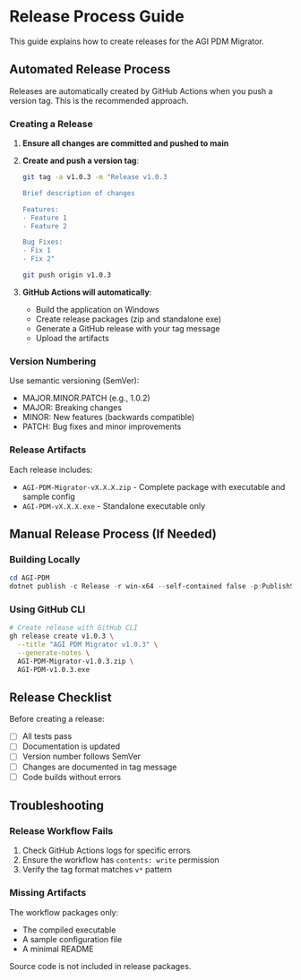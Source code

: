 # Release Process Guide

This guide explains how to create releases for the AGI PDM Migrator.

## Automated Release Process

Releases are automatically created by GitHub Actions when you push a version tag. This is the recommended approach.

### Creating a Release

1. **Ensure all changes are committed and pushed to main**

2. **Create and push a version tag**:
   ```bash
   git tag -a v1.0.3 -m "Release v1.0.3

   Brief description of changes

   Features:
   - Feature 1
   - Feature 2

   Bug Fixes:
   - Fix 1
   - Fix 2"
   
   git push origin v1.0.3
   ```

3. **GitHub Actions will automatically**:
   - Build the application on Windows
   - Create release packages (zip and standalone exe)
   - Generate a GitHub release with your tag message
   - Upload the artifacts

### Version Numbering

Use semantic versioning (SemVer):
- MAJOR.MINOR.PATCH (e.g., 1.0.2)
- MAJOR: Breaking changes
- MINOR: New features (backwards compatible)  
- PATCH: Bug fixes and minor improvements

### Release Artifacts

Each release includes:
- `AGI-PDM-Migrator-vX.X.X.zip` - Complete package with executable and sample config
- `AGI-PDM-vX.X.X.exe` - Standalone executable only

## Manual Release Process (If Needed)

### Building Locally

```powershell
cd AGI-PDM
dotnet publish -c Release -r win-x64 --self-contained false -p:PublishSingleFile=true
```

### Using GitHub CLI

```bash
# Create release with GitHub CLI
gh release create v1.0.3 \
  --title "AGI PDM Migrator v1.0.3" \
  --generate-notes \
  AGI-PDM-Migrator-v1.0.3.zip \
  AGI-PDM-v1.0.3.exe
```

## Release Checklist

Before creating a release:
- [ ] All tests pass
- [ ] Documentation is updated
- [ ] Version number follows SemVer
- [ ] Changes are documented in tag message
- [ ] Code builds without errors

## Troubleshooting

### Release Workflow Fails

1. Check GitHub Actions logs for specific errors
2. Ensure the workflow has `contents: write` permission
3. Verify the tag format matches `v*` pattern

### Missing Artifacts

The workflow packages only:
- The compiled executable
- A sample configuration file
- A minimal README

Source code is not included in release packages.